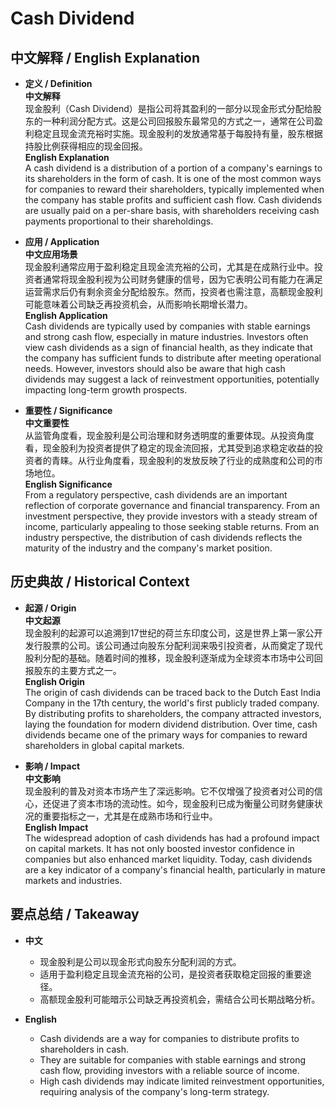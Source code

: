 # Cash Dividend

## 中文解释 / English Explanation

* **定义 / Definition**  
  **中文解释**  
  现金股利（Cash Dividend）是指公司将其盈利的一部分以现金形式分配给股东的一种利润分配方式。这是公司回报股东最常见的方式之一，通常在公司盈利稳定且现金流充裕时实施。现金股利的发放通常基于每股持有量，股东根据持股比例获得相应的现金回报。  
  **English Explanation**  
  A cash dividend is a distribution of a portion of a company's earnings to its shareholders in the form of cash. It is one of the most common ways for companies to reward their shareholders, typically implemented when the company has stable profits and sufficient cash flow. Cash dividends are usually paid on a per-share basis, with shareholders receiving cash payments proportional to their shareholdings.

* **应用 / Application**  
  **中文应用场景**  
  现金股利通常应用于盈利稳定且现金流充裕的公司，尤其是在成熟行业中。投资者通常将现金股利视为公司财务健康的信号，因为它表明公司有能力在满足运营需求后仍有剩余资金分配给股东。然而，投资者也需注意，高额现金股利可能意味着公司缺乏再投资机会，从而影响长期增长潜力。  
  **English Application**  
  Cash dividends are typically used by companies with stable earnings and strong cash flow, especially in mature industries. Investors often view cash dividends as a sign of financial health, as they indicate that the company has sufficient funds to distribute after meeting operational needs. However, investors should also be aware that high cash dividends may suggest a lack of reinvestment opportunities, potentially impacting long-term growth prospects.

* **重要性 / Significance**  
  **中文重要性**  
  从监管角度看，现金股利是公司治理和财务透明度的重要体现。从投资角度看，现金股利为投资者提供了稳定的现金流回报，尤其受到追求稳定收益的投资者的青睐。从行业角度看，现金股利的发放反映了行业的成熟度和公司的市场地位。  
  **English Significance**  
  From a regulatory perspective, cash dividends are an important reflection of corporate governance and financial transparency. From an investment perspective, they provide investors with a steady stream of income, particularly appealing to those seeking stable returns. From an industry perspective, the distribution of cash dividends reflects the maturity of the industry and the company's market position.

## 历史典故 / Historical Context

* **起源 / Origin**  
  **中文起源**  
  现金股利的起源可以追溯到17世纪的荷兰东印度公司，这是世界上第一家公开发行股票的公司。该公司通过向股东分配利润来吸引投资者，从而奠定了现代股利分配的基础。随着时间的推移，现金股利逐渐成为全球资本市场中公司回报股东的主要方式之一。  
  **English Origin**  
  The origin of cash dividends can be traced back to the Dutch East India Company in the 17th century, the world's first publicly traded company. By distributing profits to shareholders, the company attracted investors, laying the foundation for modern dividend distribution. Over time, cash dividends became one of the primary ways for companies to reward shareholders in global capital markets.

* **影响 / Impact**  
  **中文影响**  
  现金股利的普及对资本市场产生了深远影响。它不仅增强了投资者对公司的信心，还促进了资本市场的流动性。如今，现金股利已成为衡量公司财务健康状况的重要指标之一，尤其是在成熟市场和行业中。  
  **English Impact**  
  The widespread adoption of cash dividends has had a profound impact on capital markets. It has not only boosted investor confidence in companies but also enhanced market liquidity. Today, cash dividends are a key indicator of a company's financial health, particularly in mature markets and industries.

## 要点总结 / Takeaway

* **中文**  
  - 现金股利是公司以现金形式向股东分配利润的方式。  
  - 适用于盈利稳定且现金流充裕的公司，是投资者获取稳定回报的重要途径。  
  - 高额现金股利可能暗示公司缺乏再投资机会，需结合公司长期战略分析。  

* **English**  
  - Cash dividends are a way for companies to distribute profits to shareholders in cash.  
  - They are suitable for companies with stable earnings and strong cash flow, providing investors with a reliable source of income.  
  - High cash dividends may indicate limited reinvestment opportunities, requiring analysis of the company's long-term strategy.